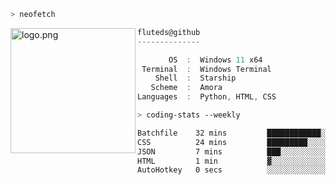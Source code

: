 ```zsh
> neofetch
```

<!--img align="left" src="https://github.com/fluteds.png" alt="logo.png" width="200"/>-->
<img align="left" src="https://external-content.duckduckgo.com/iu/?u=https%3A%2F%2F78.media.tumblr.com%2F975fca5f82161b190efdcaa05ffbd4ec%2Ftumblr_p6q6m9TJF01x3p3jmo1_500.png&f=1&nofb=1" alt="logo.png" width="200"/>

```csharp
fluteds@github
--------------

       OS  :  Windows 11 x64
 Terminal  :  Windows Terminal
    Shell  :  Starship
   Scheme  :  Amora
Languages  :  Python, HTML, CSS
```

```zsh
> coding-stats --weekly
```

<!--START_SECTION:waka-->

```txt
Batchfile    32 mins         ████████████░░░░░░░░░░░░░   48.53 %
CSS          24 mins         █████████░░░░░░░░░░░░░░░░   36.64 %
JSON         7 mins          ███░░░░░░░░░░░░░░░░░░░░░░   11.71 %
HTML         1 min           ▓░░░░░░░░░░░░░░░░░░░░░░░░   02.53 %
AutoHotkey   0 secs          ░░░░░░░░░░░░░░░░░░░░░░░░░   00.50 %
```

<!--END_SECTION:waka-->
